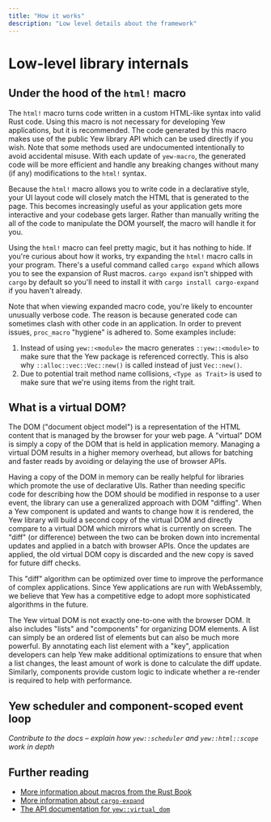 ```yaml
---
title: "How it works"
description: "Low level details about the framework"
---
```


# Low-level library internals

## Under the hood of the `html!` macro

The `html!` macro turns code written in a custom HTML-like syntax into valid Rust code. Using this
macro is not necessary for developing Yew applications, but it is recommended. The code generated 
by this macro makes use of the public Yew library API which can be used directly if you wish. Note
that some methods used are undocumented intentionally to avoid accidental misuse. With each
update of `yew-macro`, the generated code will be more efficient and handle any breaking changes
without many (if any) modifications to the `html!` syntax.

Because the `html!` macro allows you to write code in a declarative style, your UI layout code will
closely match the HTML that is generated to the page. This becomes increasingly useful as your
application gets more interactive and your codebase gets larger. Rather than manually writing the
all of the code to manipulate the DOM yourself, the macro will handle it for you.

Using the `html!` macro can feel pretty magic, but it has nothing to hide. If you're curious about
how it works, try expanding the `html!` macro calls in your program. There's a useful command called
`cargo expand` which allows you to see the expansion of Rust macros. `cargo expand` isn't shipped with
`cargo` by default so you'll need to install it with `cargo install cargo-expand` if you haven't
already.

Note that when viewing expanded macro code, you're likely to encounter unusually verbose code. The
reason is because generated code can sometimes clash with other code in an application. In order
to prevent issues, `proc_macro` "hygiene" is adhered to. Some examples include:

1. Instead of using `yew::<module>` the macro generates `::yew::<module>` to make sure that the
Yew package is referenced correctly. This is also why `::alloc::vec::Vec::new()` is called instead
of just `Vec::new()`.
2. Due to potential trait method name collisions, `<Type as Trait>` is used to make sure that we're using items from the right trait.

## What is a virtual DOM?

The DOM ("document object model") is a representation of the HTML content that is managed by the browser
for your web page. A "virtual" DOM is simply a copy of the DOM that is held in application memory. Managing
a virtual DOM results in a higher memory overhead, but allows for batching and faster reads by avoiding
or delaying the use of browser APIs.

Having a copy of the DOM in memory can be really helpful for libraries which promote the use of
declarative UIs. Rather than needing specific code for describing how the DOM should be modified
in response to a user event, the library can use a generalized approach with DOM "diffing". When a Yew
component is updated and wants to change how it is rendered, the Yew library will build a second copy
of the virtual DOM and directly compare to a virtual DOM which mirrors what is currently on screen.
The "diff" (or difference) between the two can be broken down into incremental updates and applied in
a batch with browser APIs. Once the updates are applied, the old virtual DOM copy is discarded and the
new copy is saved for future diff checks.

This "diff" algorithm can be optimized over time to improve the performance of complex applications.
Since Yew applications are run with WebAssembly, we believe that Yew has a competitive edge to adopt
more sophisticated algorithms in the future.

The Yew virtual DOM is not exactly one-to-one with the browser DOM. It also includes "lists" and 
"components" for organizing DOM elements. A list can simply be an ordered list of elements but can
also be much more powerful. By annotating each list element with a "key", application developers
can help Yew make additional optimizations to ensure that when a list changes, the least amount
of work is done to calculate the diff update. Similarly, components provide custom logic to
indicate whether a re-render is required to help with performance.

## Yew scheduler and component-scoped event loop

*Contribute to the docs – explain how `yew::scheduler` and `yew::html::scope` work in depth*

## Further reading
* [More information about macros from the Rust Book](https://doc.rust-lang.org/stable/book/ch19-06-macros.html)
* [More information about `cargo-expand`](https://github.com/dtolnay/cargo-expand)
* [The API documentation for `yew::virtual_dom`](https://docs.rs/yew/*/yew/virtual_dom/index.html)
